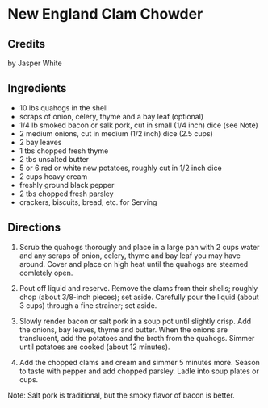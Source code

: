 # New England Clam Chowder 

<!-- BEGIN content -->

## Credits

by Jasper White

## Ingredients

- 10 lbs quahogs in the shell
- scraps of onion, celery, thyme and a bay leaf (optional)
- 1/4 lb smoked bacon or salk pork, cut in small (1/4 inch) dice (see Note)
- 2 medium onions, cut in medium (1/2 inch) dice (2.5 cups)
- 2 bay leaves
- 1 tbs chopped fresh thyme
- 2 tbs unsalted butter
- 5 or 6 red or white new potatoes, roughly cut in 1/2 inch dice
- 2 cups heavy cream
- freshly ground black pepper
- 2 tbs chopped fresh parsley
- crackers, biscuits, bread, etc. for Serving

## Directions

1. Scrub the quahogs thorougly and place in a large pan with 2 cups water and any scraps of onion, celery, thyme and bay leaf you may have around. Cover and place on high heat until the quahogs are steamed comletely open.  
  
 2. Pout off liquid and reserve. Remove the clams from their shells; roughly chop (about 3/8-inch pieces); set aside. Carefully pour the liquid (about 3 cups) through a fine strainer; set aside.  
  
 3. Slowly render bacon or salt pork in a soup pot until slightly crisp. Add the onions, bay leaves, thyme and butter. When the onions are translucent, add the potatoes and the broth from the quahogs. Simmer until potatoes are cooked (about 12 minutes).  
  
 4. Add the chopped clams and cream and simmer 5 minutes more. Season to taste with pepper and add chopped parsley. Ladle into soup plates or cups.  
  
 Note: Salt pork is traditional, but the smoky flavor of bacon is better.

<!-- Saved in parser cache with key mudabon_recipe:pcache:idhash:1342-0!1!0!0!!en!2 and timestamp 20071117180842 --><!-- END content -->

